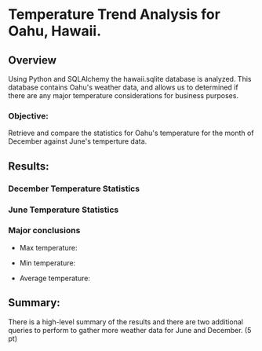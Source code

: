 # Temperature Trend Analysis for Oahu, Hawaii.

## Overview
Using Python and SQLAlchemy the hawaii.sqlite database is analyzed. This database contains Oahu's weather data, and allows us to determined if there are any major temperature considerations for business purposes.

### Objective:
Retrieve and compare the statistics for Oahu's temperature for the month of December against June's temperture data.


## Results:

### December Temperature Statistics

### June Temperature Statistics

### Major conclusions

* Max temperature:

* Min temperature:

* Average temperature:

## Summary:

There is a high-level summary of the results and there are two additional queries to perform to gather more weather data for June and December. (5 pt)
